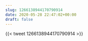 ```yaml
---
slug: 1266138944170790914
date: 2020-05-28 22:47:02+00:00
draft: false
---
```


{{< tweet 1266138944170790914 >}}

